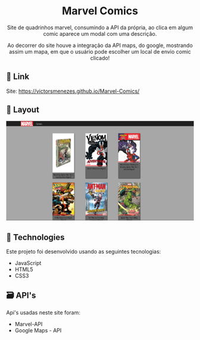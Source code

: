 <h1 align="center">Marvel Comics</h1>
<p align="center">Site de quadrinhos marvel, consumindo a API da própria, ao clica em algum comic aparece um modal com uma descrição.</p>
<p align="center">Ao decorrer do site houve a integração da API maps, do google, mostrando assim um mapa, em que o usuário pode escolher um local de envio comic clicado!</p>

## 🔖 Link

Site: https://victorsmenezes.github.io/Marvel-Comics/

## 🔖 Layout

<p align="center">
<img width="916" alt="2023-05-18" src="https://github.com/victorSmenezes/Marvel-Comics/blob/master/assets/Marvel-api.png?raw=true">
</p>


## 🚀 Technologies

Este projeto foi desenvolvido usando as seguintes tecnologias:

- JavaScript
- HTML5
- CSS3

## 🗃 API's

Api's usadas neste site foram:

- Marvel-API
- Google Maps - API
